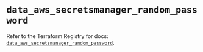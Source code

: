 # `data_aws_secretsmanager_random_password`

Refer to the Terraform Registry for docs: [`data_aws_secretsmanager_random_password`](https://registry.terraform.io/providers/hashicorp/aws/6.11.0/docs/data-sources/secretsmanager_random_password).
